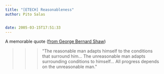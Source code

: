 ```yaml
---
title: "[ETECH] Reasonableness"
author: Pito Salas


date: 2005-03-15T17:51:33
---
```


A memorable quote ([from George Bernard
Shaw](<http://www.elise.com/quotes/quotes/shawquotes.htm>))

>>

>>> "The reasonable man adapts himself to the conditions that surround him…
The unreasonable man adapts surrounding conditions to himself… All progress
depends on the unreasonable man."


